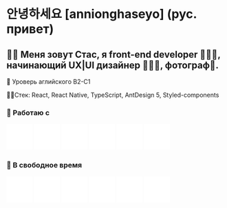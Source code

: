 # 안녕하세요 [annionghaseyo] (рус. привет)
## 👋🏻 Меня зовут Стас, я front-end developer 🧑🏼‍💻, начинающий UX|UI дизайнер 🧙🏼‍♂️, фотограф📸.

🍩 Уроверь аглийского B2-C1 </br>

🧑‍💻Стек:
React, React Native, TypeScript, AntDesign 5, Styled-components

### 🔔 Работаю c
![](./react.svg) ![](./typescript.svg) ![](./styledcomponents.svg) ![](./html5.svg) ![](./css3.svg) ![](./postgresql.svg)

### 🔕 В свободное время
![](./adobelightroom.svg) ![](./adobephotoshop.svg) ![](./adobepremierepro.svg) ![](./kinopoisk.svg) ![](./youtube.svg) ![](./figma.svg)
